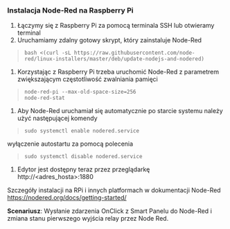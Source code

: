 ### Instalacja Node-Red na Raspberry Pi

1. Łączymy się z Raspberry Pi za pomocą terminala SSH lub otwieramy terminal
2. Uruchamiamy zdalny gotowy skrypt, który zainstaluje Node-Red

> ```
> bash <(curl -sL https://raw.githubusercontent.com/node-red/linux-installers/master/deb/update-nodejs-and-nodered)
> ```

1. Korzystając z Raspberry Pi trzeba uruchomić Node-Red z parametrem zwiększającym częstotliwość zwalniania pamięci

> ```
> node-red-pi --max-old-space-size=256
> node-red-stat
> ```

1. Aby Node-Red uruchamiał się automatycznie po starcie systemu należy użyć następującej komendy

> ```
> sudo systemctl enable nodered.service
> ```

wyłączenie autostartu za pomocą polecenia

> ```
> sudo systemctl disable nodered.service
> ```

1. Edytor jest dostępny teraz przez przeglądarkę http://<adres_hosta>:1880

Szczegóły instalacji na RPi i innych platformach w dokumentacji Node-Red https://nodered.org/docs/getting-started/

**Scenariusz**: Wysłanie zdarzenia OnClick z Smart Panelu do Node-Red i zmiana stanu pierwszego wyjścia relay przez Node Red.